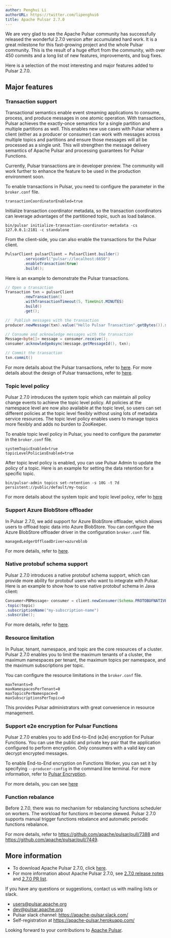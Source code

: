 ```yaml
---
author: Penghui Li
authorURL: https://twitter.com/lipenghui6
title: Apache Pulsar 2.7.0
---
```

We are very glad to see the Apache Pulsar community has successfully released the wonderful 2.7.0 version after accumulated hard work. It is a great milestone for this fast-growing project and the whole Pulsar community. This is the result of a huge effort from the community, with over 450 commits and a long list of new features, improvements, and bug fixes.

<!--truncate-->

Here is a selection of the most interesting and major features added to Pulsar 2.7.0.


## Major features

### Transaction support

Transactional semantics enable event streaming applications to consume, process, and produce messages in one atomic operation. With transactions, Pulsar achieves the exactly-once semantics for a single partition and multiple partitions as well. This enables new use cases with Pulsar where a client (either as a producer or consumer) can work with messages across multiple topics and partitions and ensure those messages will all be processed as a single unit. This will strengthen the message delivery semantics of Apache Pulsar and processing guarantees for Pulsar Functions.

Currently, Pulsar transactions are in developer preview. The community will work further to enhance the feature to be used in the production environment soon.

To enable transactions in Pulsar, you need to configure the parameter in the `broker.conf` file.

```
transactionCoordinatorEnabled=true
```

Initialize transaction coordinator metadata, so the transaction coordinators can leverage advantages of the partitioned topic, such as load balance.

```
bin/pulsar initialize-transaction-coordinator-metadata -cs 127.0.0.1:2181 -c standalone
```

From the client-side, you can also enable the transactions for the Pulsar client.

```java
PulsarClient pulsarClient = PulsarClient.builder()
        .serviceUrl("pulsar://localhost:6650")
        .enableTransaction(true)
        .build();
```

Here is an example to demonstrate the Pulsar transactions.

```java
// Open a transaction
Transaction txn = pulsarClient
        .newTransaction()
        .withTransactionTimeout(5, TimeUnit.MINUTES)
        .build()
        .get();

//  Publish messages with the transaction
producer.newMessage(txn).value("Hello Pulsar Transaction".getBytes()).send();

// Consume and acknowledge messages with the transaction
Message<byte[]> message = consumer.receive();
consumer.acknowledgeAsync(message.getMessageId(), txn);

// Commit the transaction
txn.commit()
```
For more details about the Pulsar transactions, refer to [here](http://pulsar.apache.org/docs/en/transactions/). For more details about the design of Pulsar transactions, refer to [here](https://github.com/apache/pulsar/wiki/PIP-31%3A-Transaction-Support).

### Topic level policy

Pulsar 2.7.0 introduces the system topic which can maintain all policy change events to achieve the topic level policy. All policies at the namespace level are now also available at the topic level, so users can set different policies at the topic level flexibly without using lots of metadata service resources. The topic level policy enables users to manage topics more flexibly and adds no burden to ZooKeeper.

To enable topic level policy in Pulsar, you need to configure the parameter in the `broker.conf` file.

```
systemTopicEnabled=true
topicLevelPoliciesEnabled=true
```

After topic level policy is enabled, you can use Pulsar Admin to update the policy of a topic. Here is an example for setting the data retention for a specific topic.

```
bin/pulsar-admin topics set-retention -s 10G -t 7d persistent://public/default/my-topic
```

For more details about the system topic and topic level policy, refer to [here](https://github.com/apache/pulsar/wiki/PIP-39%3A-Namespace-Change-Events)

### Support Azure BlobStore offloader

In Pulsar 2.7.0, we add support for Azure BlobStore offloader, which allows users to offload topic data into Azure BlobStore. You can configure the Azure BlobStore offloader driver in the configuration `broker.conf` file.

```
managedLedgerOffloadDriver=azureblob
```

For more details, refer to [here](https://github.com/apache/pulsar/pull/8436).

### Native protobuf schema support

Pulsar 2.7.0 introduces a native protobuf schema support, which can provide more ability for protobuf users who want to integrate with Pulsar. Here is an example to show how to use native protobuf schema in Java client:

```java
Consumer<PBMessage> consumer = client.newConsumer(Schema.PROTOBUFNATIVE(PBMessage.class))
.topic(topic)
.subscriptionName("my-subscription-name")
.subscribe();
```

For more details, refer to [here](https://github.com/apache/pulsar/pull/8372).

### Resource limitation

In Pulsar, tenant, namespace, and topic are the core resources of a cluster. Pulsar 2.7.0 enables you to limit the maximum tenants of a cluster, the maximum namespaces per tenant, the maximum topics per namespace, and the maximum subscriptions per topic.

You can configure the resource limitations in the `broker.conf` file.

```
maxTenants=0
maxNamespacesPerTenant=0
maxTopicsPerNamespace=0
maxSubscriptionsPerTopic=0
```

This provides Pulsar administrators with great convenience in resource management.

### Support e2e encryption for Pulsar Functions

Pulsar 2.7.0 enables you to add End-to-End (e2e) encryption for Pulsar Functions. You can use the public and private key pair that the application configured to perform encryption. Only consumers with a valid key can decrypt encrypted messages.

To enable End-to-End encryption on Functions Worker, you can set it by specifying `--producer-config` in the command line terminal. For more information, refer to [Pulsar Encryption](http://pulsar.apache.org/docs/en/security-encryption/).

For more details, you can see [here](https://github.com/apache/pulsar/pull/8432)

### Function rebalance

Before 2.7.0, there was no mechanism for rebalancing functions scheduler on workers. The workload for functions m become skewed. Pulsar 2.7.0 supports manual trigger functions rebalance and automatic periodic functions rebalance.

For more details, refer to https://github.com/apache/pulsar/pull/7388  and https://github.com/apache/pulsar/pull/7449.

## More information

- To download Apache Pulsar 2.7.0, click [here](https://pulsar.apache.org/en/download/).
- For more information about Apache Pulsar 2.7.0, see [2.7.0 release notes](https://pulsar.apache.org/release-notes/#2.7.0) and [2.7.0 PR list](https://github.com/apache/pulsar/pulls?q=milestone%3A2.7.0+-label%3Arelease%2F2.6.2+-label%3Arelease%2F2.6.1+).

If you have any questions or suggestions, contact us with mailing lists or slack.

- [users@pulsar.apache.org](mailto:users@pulsar.apache.org)
- [dev@pulsar.apache.org](mailto:dev@pulsar.apache.org)
- Pulsar slack channel: https://apache-pulsar.slack.com/
- Self-registration at https://apache-pulsar.herokuapp.com/

Looking forward to your contributions to [Apache Pulsar](https://github.com/apache/pulsar).


